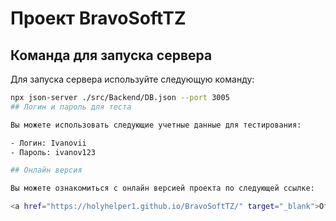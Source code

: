 # Проект BravoSoftTZ

## Команда для запуска сервера

Для запуска сервера используйте следующую команду:

```bash
npx json-server ./src/Backend/DB.json --port 3005
## Логин и пароль для теста

Вы можете использовать следующие учетные данные для тестирования:

- Логин: Ivanovii
- Пароль: ivanov123

## Онлайн версия

Вы можете ознакомиться с онлайн версией проекта по следующей ссылке:

<a href="https://holyhelper1.github.io/BravoSoftTZ/" target="_blank">Открыть онлайн версию</a>

